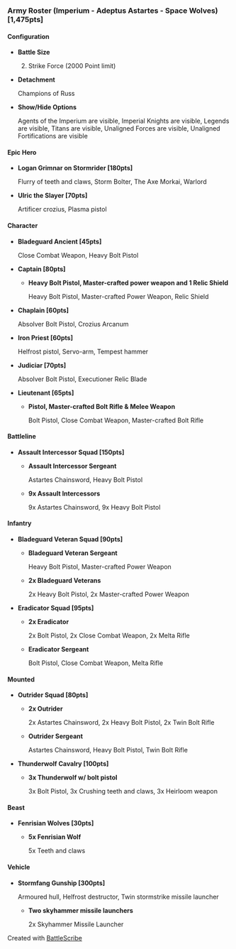
### Army Roster (Imperium - Adeptus Astartes - Space Wolves) [1,475pts] ###

#### Configuration ####
* **Battle Size**

    2. Strike Force (2000 Point limit)
* **Detachment**

    Champions of Russ
* **Show/Hide Options**

    Agents of the Imperium are visible, Imperial Knights are visible, Legends are visible, Titans are visible, Unaligned Forces are visible, Unaligned Fortifications are visible

#### Epic Hero ####
* **Logan Grimnar on Stormrider [180pts]**

    Flurry of teeth and claws, Storm Bolter, The Axe Morkai, Warlord
* **Ulric the Slayer [70pts]**

    Artificer crozius, Plasma pistol

#### Character ####
* **Bladeguard Ancient [45pts]**

    Close Combat Weapon, Heavy Bolt Pistol
* **Captain [80pts]**
    * **Heavy Bolt Pistol, Master-crafted power weapon and 1 Relic Shield**

        Heavy Bolt Pistol, Master-crafted Power Weapon, Relic Shield
* **Chaplain [60pts]**

    Absolver Bolt Pistol, Crozius Arcanum
* **Iron Priest [60pts]**

    Helfrost pistol, Servo-arm, Tempest hammer
* **Judiciar [70pts]**

    Absolver Bolt Pistol, Executioner Relic Blade
* **Lieutenant [65pts]**
    * **Pistol, Master-crafted Bolt Rifle & Melee Weapon**

        Bolt Pistol, Close Combat Weapon, Master-crafted Bolt Rifle

#### Battleline ####
* **Assault Intercessor Squad [150pts]**
    * **Assault Intercessor Sergeant**

        Astartes Chainsword, Heavy Bolt Pistol
    * **9x Assault Intercessors**

        9x Astartes Chainsword, 9x Heavy Bolt Pistol

#### Infantry ####
* **Bladeguard Veteran Squad [90pts]**
    * **Bladeguard Veteran Sergeant**

        Heavy Bolt Pistol, Master-crafted Power Weapon
    * **2x Bladeguard Veterans**

        2x Heavy Bolt Pistol, 2x Master-crafted Power Weapon
* **Eradicator Squad [95pts]**
    * **2x Eradicator**

        2x Bolt Pistol, 2x Close Combat Weapon, 2x Melta Rifle
    * **Eradicator Sergeant**

        Bolt Pistol, Close Combat Weapon, Melta Rifle

#### Mounted ####
* **Outrider Squad [80pts]**
    * **2x Outrider**

        2x Astartes Chainsword, 2x Heavy Bolt Pistol, 2x Twin Bolt Rifle
    * **Outrider Sergeant**

        Astartes Chainsword, Heavy Bolt Pistol, Twin Bolt Rifle
* **Thunderwolf Cavalry [100pts]**
    * **3x Thunderwolf w/ bolt pistol**

        3x Bolt Pistol, 3x Crushing teeth and claws, 3x Heirloom weapon

#### Beast ####
* **Fenrisian Wolves [30pts]**
    * **5x Fenrisian Wolf**

        5x Teeth and claws

#### Vehicle ####
* **Stormfang Gunship [300pts]**

    Armoured hull, Helfrost destructor, Twin stormstrike missile launcher
    * **Two skyhammer missile launchers**

        2x Skyhammer Missile Launcher

Created with [BattleScribe](https://battlescribe.net)
